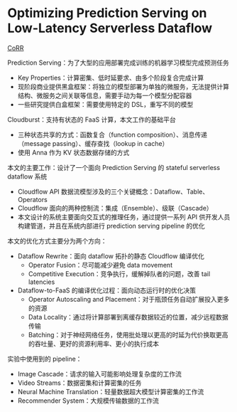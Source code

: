 # Optimizing Prediction Serving on Low-Latency Serverless Dataflow

[CoRR](https://arxiv.org/abs/2007.05832)

Prediction Serving：为了大型的应用部署完成训练的机器学习模型完成预测任务

- Key Properties：计算密集、低时延要求、由多个阶段复合完成计算
- 现阶段商业提供黑盒框架：将独立的模型部署为单独的微服务，无法提供计算结构、微服务之间关联等信息，需要手动为每一个模型分配容器
- 一些研究提供白盒框架：需要使用特定的 DSL，重写不同的模型

Cloudburst：支持有状态的 FaaS 计算，本文工作的基础平台

- 三种状态共享的方式：函数复合（function composition）、消息传递（message passing）、缓存查找（lookup in cache）
- 使用 Anna 作为 KV 状态数据存储的方式

本文的主要工作：设计了一个面向 Prediction Serving 的 stateful serverless dataflow 系统

- Cloudflow API 数据流模型涉及的三个关键概念：Dataflow、Table、Operators
- Cloudflow 面向的两种控制流：集成（Ensemble）、级联（Cascade）
- 本文设计的系统主要面向交互式的推理任务，通过提供一系列 API 供开发人员构建管道，并且在系统内部进行 prediction serving pipeline 的优化

本文的优化方式主要分为两个方向：

- Dataflow Rewrite：面向 dataflow 拓扑的静态 Cloudflow 编译优化
  - Operator Fusion：尽可能减少避免 data movement
  - Competitive Execution：竞争执行，缓解掉队者的问题，改善 tail latencies
- Dataflow-to-FaaS 的编译优化过程：面向动态运行时的优化决策
  - Operator Autoscaling and Placement：对于瓶颈任务自动扩展投入更多的资源
  - Data Locality：通过将计算部署到离缓存数据较近的位置，减少远程数据传输
  - Batching：对于神经网络任务，使用批处理以更高的时延为代价换取更高的吞吐量、更好的资源利用率、更小的执行成本

实验中使用到的 pipeline：

- Image Cascade：请求的输入可能影响处理复杂度的工作流
- Video Streams：数据密集和计算密集的任务
- Neural Machine Translation：轻量数据超大模型计算密集的工作流
- Recommender System：大规模传输数据的工作流

